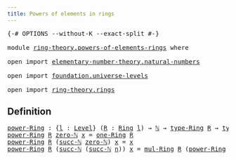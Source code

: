 ```yaml
---
title: Powers of elements in rings
---
```


<pre class="Agda"><a id="53" class="Symbol">{-#</a> <a id="57" class="Keyword">OPTIONS</a> <a id="65" class="Pragma">--without-K</a> <a id="77" class="Pragma">--exact-split</a> <a id="91" class="Symbol">#-}</a>

<a id="96" class="Keyword">module</a> <a id="103" href="ring-theory.powers-of-elements-rings.html" class="Module">ring-theory.powers-of-elements-rings</a> <a id="140" class="Keyword">where</a>

<a id="147" class="Keyword">open</a> <a id="152" class="Keyword">import</a> <a id="159" href="elementary-number-theory.natural-numbers.html" class="Module">elementary-number-theory.natural-numbers</a>

<a id="201" class="Keyword">open</a> <a id="206" class="Keyword">import</a> <a id="213" href="foundation.universe-levels.html" class="Module">foundation.universe-levels</a>

<a id="241" class="Keyword">open</a> <a id="246" class="Keyword">import</a> <a id="253" href="ring-theory.rings.html" class="Module">ring-theory.rings</a>
</pre>
## Definition

<pre class="Agda"><a id="power-Ring"></a><a id="299" href="ring-theory.powers-of-elements-rings.html#299" class="Function">power-Ring</a> <a id="310" class="Symbol">:</a> <a id="312" class="Symbol">{</a><a id="313" href="ring-theory.powers-of-elements-rings.html#313" class="Bound">l</a> <a id="315" class="Symbol">:</a> <a id="317" href="Agda.Primitive.html#597" class="Postulate">Level</a><a id="322" class="Symbol">}</a> <a id="324" class="Symbol">(</a><a id="325" href="ring-theory.powers-of-elements-rings.html#325" class="Bound">R</a> <a id="327" class="Symbol">:</a> <a id="329" href="ring-theory.rings.html#2551" class="Function">Ring</a> <a id="334" href="ring-theory.powers-of-elements-rings.html#313" class="Bound">l</a><a id="335" class="Symbol">)</a> <a id="337" class="Symbol">→</a> <a id="339" href="elementary-number-theory.natural-numbers.html#1458" class="Datatype">ℕ</a> <a id="341" class="Symbol">→</a> <a id="343" href="ring-theory.rings.html#2808" class="Function">type-Ring</a> <a id="353" href="ring-theory.powers-of-elements-rings.html#325" class="Bound">R</a> <a id="355" class="Symbol">→</a> <a id="357" href="ring-theory.rings.html#2808" class="Function">type-Ring</a> <a id="367" href="ring-theory.powers-of-elements-rings.html#325" class="Bound">R</a>
<a id="369" href="ring-theory.powers-of-elements-rings.html#299" class="Function">power-Ring</a> <a id="380" href="ring-theory.powers-of-elements-rings.html#380" class="Bound">R</a> <a id="382" href="elementary-number-theory.natural-numbers.html#1479" class="InductiveConstructor">zero-ℕ</a> <a id="389" href="ring-theory.powers-of-elements-rings.html#389" class="Bound">x</a> <a id="391" class="Symbol">=</a> <a id="393" href="ring-theory.rings.html#8018" class="Function">one-Ring</a> <a id="402" href="ring-theory.powers-of-elements-rings.html#380" class="Bound">R</a>
<a id="404" href="ring-theory.powers-of-elements-rings.html#299" class="Function">power-Ring</a> <a id="415" href="ring-theory.powers-of-elements-rings.html#415" class="Bound">R</a> <a id="417" class="Symbol">(</a><a id="418" href="elementary-number-theory.natural-numbers.html#1492" class="InductiveConstructor">succ-ℕ</a> <a id="425" href="elementary-number-theory.natural-numbers.html#1479" class="InductiveConstructor">zero-ℕ</a><a id="431" class="Symbol">)</a> <a id="433" href="ring-theory.powers-of-elements-rings.html#433" class="Bound">x</a> <a id="435" class="Symbol">=</a> <a id="437" href="ring-theory.powers-of-elements-rings.html#433" class="Bound">x</a>
<a id="439" href="ring-theory.powers-of-elements-rings.html#299" class="Function">power-Ring</a> <a id="450" href="ring-theory.powers-of-elements-rings.html#450" class="Bound">R</a> <a id="452" class="Symbol">(</a><a id="453" href="elementary-number-theory.natural-numbers.html#1492" class="InductiveConstructor">succ-ℕ</a> <a id="460" class="Symbol">(</a><a id="461" href="elementary-number-theory.natural-numbers.html#1492" class="InductiveConstructor">succ-ℕ</a> <a id="468" href="ring-theory.powers-of-elements-rings.html#468" class="Bound">n</a><a id="469" class="Symbol">))</a> <a id="472" href="ring-theory.powers-of-elements-rings.html#472" class="Bound">x</a> <a id="474" class="Symbol">=</a> <a id="476" href="ring-theory.rings.html#6590" class="Function">mul-Ring</a> <a id="485" href="ring-theory.powers-of-elements-rings.html#450" class="Bound">R</a> <a id="487" class="Symbol">(</a><a id="488" href="ring-theory.powers-of-elements-rings.html#299" class="Function">power-Ring</a> <a id="499" href="ring-theory.powers-of-elements-rings.html#450" class="Bound">R</a> <a id="501" class="Symbol">(</a><a id="502" href="elementary-number-theory.natural-numbers.html#1492" class="InductiveConstructor">succ-ℕ</a> <a id="509" href="ring-theory.powers-of-elements-rings.html#468" class="Bound">n</a><a id="510" class="Symbol">)</a> <a id="512" href="ring-theory.powers-of-elements-rings.html#472" class="Bound">x</a><a id="513" class="Symbol">)</a> <a id="515" href="ring-theory.powers-of-elements-rings.html#472" class="Bound">x</a>
</pre>